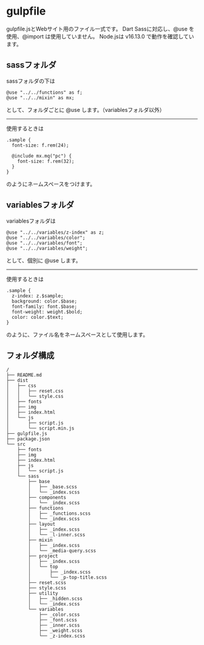 # gulpfile

gulpfile.jsとWebサイト用のファイル一式です。
Dart Sassに対応し、@use を使用、@import は使用していません。
Node.jsは v16.13.0 で動作を確認しています。

## sassフォルダ

sassフォルダの下は

```
@use "../../functions" as f;
@use "../../mixin" as mx;
```

として、フォルダごとに @use します。（variablesフォルダ以外）

---

使用するときは

```
.sample {
  font-size: f.rem(24);

  @include mx.mq("pc") {
    font-size: f.rem(32);
  }
}
```

のようにネームスペースをつけます。

## variablesフォルダ

variablesフォルダは

```
@use "../../variables/z-index" as z;
@use "../../variables/color";
@use "../../variables/font";
@use "../../variables/weight";
```

として、個別に @use します。

---

使用するときは

```
.sample {
  z-index: z.$sample;
  background: color.$base;
  font-family: font.$base;
  font-weight: weight.$bold;
  color: color.$text;
}
```

のように、ファイル名をネームスペースとして使用します。

## フォルダ構成

```
/
├── README.md
├── dist
│   ├── css
│   │   ├── reset.css
│   │   └── style.css
│   ├── fonts
│   ├── img
│   ├── index.html
│   └── js
│       ├── script.js
│       └── script.min.js
├── gulpfile.js
├── package.json
└── src
    ├── fonts
    ├── img
    ├── index.html
    ├── js
    │   └── script.js
    └── sass
        ├── base
        │   ├── _base.scss
        │   └── _index.scss
        ├── components
        │   └── _index.scss
        ├── functions
        │   ├── _functions.scss
        │   └── _index.scss
        ├── layout
        │   ├── _index.scss
        │   └── _l-inner.scss
        ├── mixin
        │   ├── _index.scss
        │   └── _media-query.scss
        ├── project
        │   ├── _index.scss
        │   └── top
        │       ├── _index.scss
        │       └── _p-top-title.scss
        ├── reset.scss
        ├── style.scss
        ├── utility
        │   ├── _hidden.scss
        │   └── _index.scss
        └── variables
            ├── _color.scss
            ├── _font.scss
            ├── _inner.scss
            ├── _weight.scss
            └── _z-index.scss
```
